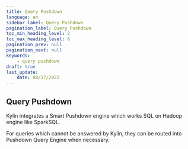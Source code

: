 ```yaml
---
title: Query Pushdown
language: en
sidebar_label: Query Pushdown
pagination_label: Query Pushdown
toc_min_heading_level: 2
toc_max_heading_level: 6
pagination_prev: null
pagination_next: null
keywords:
    - query pushdown
draft: true
last_update:
    date: 08/17/2022
---
```


## Query Pushdown

Kylin integrates a Smart Pushdown engine which works SQL on Hadoop engine like SparkSQL. 

For queries which cannot be answered by Kylin, they can be routed into Pushdown Query Engine when necessary.

